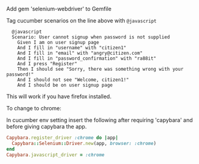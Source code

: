 Add gem 'selenium-webdriver' to Gemfile

Tag cucumber scenarios on the line above with `@javascript`
```cucumber
  @javascript
  Scenario: User cannot signup when password is not supplied
    Given I am on user signup page
    And I fill in "username" with "citizen1"
    And I fill in "email" with "angry@citizen.com"
    And I fill in "password_confirmation" with "ra88it"
    And I press "Register"
    Then I should see "Sorry, there was something wrong with your password!"
    And I should not see "Welcome, citizen1!"
    And I should be on user signup page
```

This will work if you have firefox installed.

To change to chrome:

In cucumber env setting insert the following after requiring 'capybara' and before giving capybara the app.

```ruby
Capybara.register_driver :chrome do |app|
  Capybara::Selenium::Driver.new(app, browser: :chrome)
end
Capybara.javascript_driver = :chrome
```